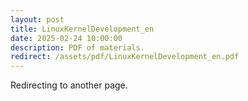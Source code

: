 ```yaml
---
layout: post
title: LinuxKernelDevelopment_en
date: 2025-02-24 10:00:00
description: PDF of materials.
redirect: /assets/pdf/LinuxKernelDevelopment_en.pdf
---
```


Redirecting to another page.
